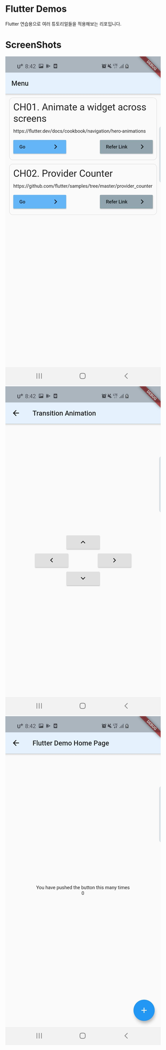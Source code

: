 # Flutter Demos

Flutter 연습용으로 여러 튜토리얼들을 적용해보는 리포입니다.

# ScreenShots

![Screenshots](https://github.com/dorage/Images/blob/master/Screenshot_20200603-204209.jpg)
![Screenshots](https://github.com/dorage/Images/blob/master/Screenshot_20200603-204213.jpg)
![Screenshots](https://github.com/dorage/Images/blob/master/Screenshot_20200603-204218.jpg)
